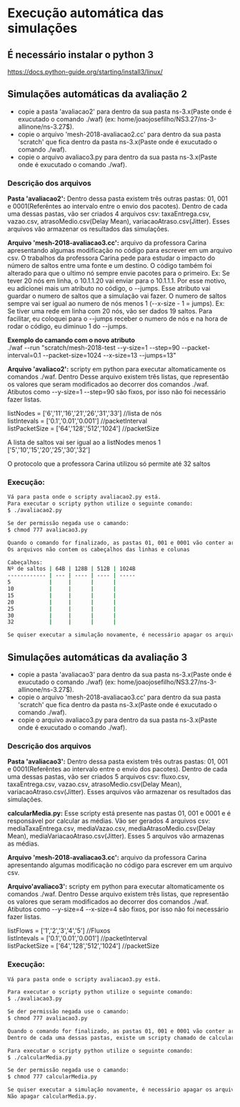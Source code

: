 # Execução automática das simulações

## É necessário instalar o python 3

https://docs.python-guide.org/starting/install3/linux/

## Simulações automáticas da avaliação 2

+ copie a pasta 'avaliacao2' para dentro da sua pasta ns-3.x(Paste onde é exucutado o comando ./waf) (ex: home/joaojosefilho/NS3.27/ns-3-allinone/ns-3.27$).  
+ copie o arquivo 'mesh-2018-avaliacao2.cc' para dentro da sua pasta 'scratch' que fica dentro da pasta ns-3.x(Paste onde é exucutado o comando ./waf).  
+ copie o arquivo avaliaco3.py para dentro da sua pasta ns-3.x(Paste onde é exucutado o comando ./waf).  

### Descrição dos arquivos

**Pasta 'avaliacao2':** Dentro dessa pasta existem três outras pastas: 01, 001 e 0001(Referêntes ao intervalo entre o envio dos pacotes). Dentro de cada uma dessas pastas, vão ser criados 4 arquivos csv: taxaEntrega.csv, vazao.csv, atrasoMedio.csv(Delay Mean), variacaoAtraso.csv(Jitter). Esses arquivos vão armazenar os resultados das simulações.

**Arquivo 'mesh-2018-avaliacao3.cc':** arquivo da professora Carina apresentando algumas modificação no código para escrever em um arquivo csv. O trabalhos da professora Carina pede para estudar o impacto do número de saltos entre uma fonte e um destino. O código também foi alterado para que o ultimo nó sempre envie pacotes para o primeiro. Ex: Se tever 20 nós em linha, o 10.1.1.20 vai enviar para o 10.1.1.1. Por esse motivo, eu adicionei mais um atributo no código, o --jumps. Esse atributo vai guardar o numero de saltos que a simulação vai fazer. O numero de saltos sempre vai ser igual ao numero de nós menos 1 (--x-size - 1 = jumps). Ex: Se tiver uma rede em linha com 20 nós, vão ser dados 19 saltos. Para facilitar, eu coloquei para o --jumps receber o numero de nós e na hora de rodar o código, eu diminuo 1 do --jumps.

**Exemplo do camando com o novo atributo**  
./waf --run "scratch/mesh-2018-test --y-size=1 --step=90 --packet-interval=0.1 --packet-size=1024 --x-size=13 --jumps=13"

**Arquivo 'avaliaco2':** scripty em python para executar altomaticamente os comandos ./waf. Dentro Desse arquivo existem três listas, que representão os valores que seram modificados ao decorrer dos comandos ./waf. Atibutos como --y-size=1 --step=90 são fixos, por isso não foi necessário fazer listas.

listNodes = ['6','11','16','21','26','31','33'] //lista de nós   
listIntevals = ['0.1','0.01','0.001'] //packetInterval  
listPacketSize = ['64','128','512','1024'] //packetSize

A lista de saltos vai ser igual ao a listNodes menos 1  
['5','10','15','20','25','30','32']

O protocolo que a professora Carina utilizou só permite até 32 saltos

### Execução:

``` bash
Vá para pasta onde o scripty avaliacao2.py está.  
Para executar o scripty python utilize o seguinte comando:  
$ ./avaliacao2.py

Se der permissão negada use o camando:  
$ chmod 777 avaliacao3.py

Quando o comando for finalizado, as pastas 01, 001 e 0001 vão conter arquivos csv que contém os resultados das simulações.  
Os arquivos não contem os cabeçalhos das linhas e colunas

Cabeçalhos:  
Nº de saltos | 64B | 128B | 512B | 1024B
------------ | --- | ---- | ---- | -----
5            |     |      |      |
10           |     |      |      |
15           |     |      |      |
20           |     |      |      |
25           |     |      |      |
30           |     |      |      |
32           |     |      |      |

Se quiser executar a simulação novamente, é necessário apagar os arquivos csv dentro das pastas 01,001 e 0001
```

## Simulações automáticas da avaliação 3
    
+ copie a pasta 'avaliacao3' para dentro da sua pasta ns-3.x(Paste onde é exucutado o comando ./waf) (ex: home/joaojosefilho/NS3.27/ns-3-allinone/ns-3.27$).  
+ copie o arquivo 'mesh-2018-avaliacao3.cc' para dentro da sua pasta 'scratch' que fica dentro da pasta ns-3.x(Paste onde é exucutado o comando ./waf).  
+ copie o arquivo avaliaco3.py para dentro da sua pasta ns-3.x(Paste onde é exucutado o comando ./waf).

### Descrição dos arquivos

**Pasta 'avaliacao3':** Dentro dessa pasta existem três outras pastas: 01, 001 e 0001(Referêntes ao intervalo entre o envio dos pacotes). Dentro de cada uma dessas pastas, vão ser criados 5 arquivos csv: fluxo.csv, taxaEntrega.csv, vazao.csv, atrasoMedio.csv(Delay Mean), variacaoAtraso.csv(Jitter). Esses arquivos vão armazenar os resultados das simulações. 

**calcularMedia.py:** Esse scripty está presente nas pastas 01, 001 e 0001 e é responsável por calcular as médias. Vão ser gerados 4 arquivos csv: mediaTaxaEntrega.csv, mediaVazao.csv, mediaAtrasoMedio.csv(Delay Mean), mediaVariacaoAtraso.csv(Jitter). Esses 5 arquivos vão armazenas as médias.

**Arquivo 'mesh-2018-avaliacao3.cc':** arquivo da professora Carina apresentando algumas modificação no código para escrever em um arquivo csv.

**Arquivo'avaliaco3':** scripty em python para executar altomaticamente os comandos ./waf. Dentro Desse arquivo existem três listas, que representão os valores que seram modificados ao decorrer dos comandos ./waf. Atibutos como --y-size=4 --x-size=4 são fixos, por isso não foi necessário fazer listas.

listFlows = ['1','2','3','4','5'] //Fluxos  
listIntevals = ['0.1','0.01','0.001'] //packetInterval  
listPacketSize = ['64','128','512','1024'] //packetSize

### Execução:

``` bash
Vá para pasta onde o scripty avaliacao3.py está.

Para executar o scripty python utilize o seguinte comando:  
$ ./avaliacao3.py

Se der permissão negada use o camando:  
$ chmod 777 avaliacao3.py

Quando o comando for finalizado, as pastas 01, 001 e 0001 vão conter arquivos csv que contém os resultados das simulações.  
Dentro de cada uma dessas pastas, existe um scripty chamado de calcularMedia.py que vai calcular as médias das simulações.  

Para executar o scripty python utilize o seguinte comando:  
$ ./calcularMedia.py

Se der permissão negada use o camando:  
$ chmod 777 calcularMedia.py

Se quiser executar a simulação novamente, é necessário apagar os arquivos csv dentro das pastas 01,001 e 0001.  
Não apagar calcularMedia.py.
```
